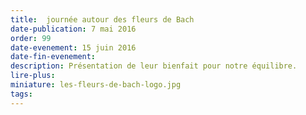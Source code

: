 ```yaml
---
title:  journée autour des fleurs de Bach
date-publication: 7 mai 2016
order: 99
date-evenement: 15 juin 2016
date-fin-evenement:
description: Présentation de leur bienfait pour notre équilibre.
lire-plus: 
miniature: les-fleurs-de-bach-logo.jpg
tags: 
---
```


<!--fin-excerpt-->
<!-- ******************************** -->
<!-- **** début contenu détaillé **** -->

 


<!-- **** fin contenu détaillé **** -->
<!-- ****************************** -->



